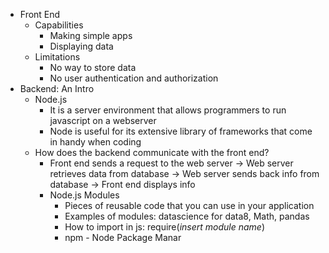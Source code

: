 - Front End
	- Capabilities
		- Making simple apps
		- Displaying data
	- Limitations
		- No way to store data
		- No user authentication and authorization
- Backend: An Intro
	- Node.js
		- It is a server environment that allows programmers to run javascript on a webserver
		- Node is useful for its extensive library of frameworks that come in handy when coding
	- How does the backend communicate with the front end?
		- Front end sends a request to the web server -> Web server retrieves data from database -> Web server sends back info from database -> Front end displays info
		-  Node.js Modules
			- Pieces of reusable code that you can use in your application
			- Examples of modules: datascience for data8, Math, pandas
			- How to import in js: require(*insert module name*)
			- npm - Node Package Manar